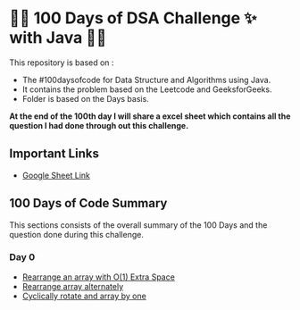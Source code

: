 # 🎉🎊 100 Days of DSA Challenge ✨ with Java 🎉🎊
This repository is based on :
- The #100daysofcode for Data Structure and Algorithms using Java. 
- It contains the problem based on the Leetcode and GeeksforGeeks. 
- Folder is based on the Days basis. 

**At the end of the 100th day I will share a excel sheet which contains all the question I had done through out this challenge.**

## Important Links
- [Google Sheet Link](https://docs.google.com/spreadsheets/d/12xqwgLT1QUs9AVFfqlkWyB-p2KiRFVIVsxs90J4USbM/edit?usp=sharing)

## 100 Days of Code Summary
This sections consists of the overall summary of the 100 Days and the question done during this challenge.

### Day 0

- [Rearrange an array with O(1) Extra Space](https://github.com/abhishekv5055/100daysofcode_dsa/blob/master/Day0/rearrange_elem_in_O1.java)
- [Rearrange array alternately](https://github.com/abhishekv5055/100daysofcode_dsa/blob/master/Day0/rearrange_array_alternately.java)
- [Cyclically rotate and array by one](https://github.com/abhishekv5055/100daysofcode_dsa/blob/master/Day0/cyclically_rotate_an_array_by_one.java)


